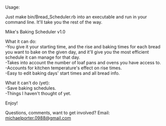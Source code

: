 Usage:

Just make bin/Bread_Scheduler.rb into an executable and run in your command line.  It'll take you the rest of the way.



Mike's Baking Scheduler v1.0

What it can do:
  <br />-You give it your starting time, and the rise and baking times for each bread you want to bake on the given day, and it'll give you the most efficient schedule it can manage for that day.
  <br />-Takes into account the number of loaf pans and ovens you have access to.
  <br />-Accounts for kitchen temperature's effect on rise times.
  <br />-Easy to edit baking days' start times and all bread info.
  
What it can't do (yet):
  <br />-Save baking schedules.
  <br />-Things I haven't thought of yet.
  
  
Enjoy!

Questions, comments, want to get involved?  Email: michaelporter.0988@gmail.com